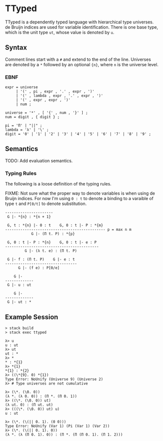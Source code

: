 
# TTyped

TTyped is a dependently typed language with hierarchical type universes. de Bruijn
indices are used for variable identification. There is one base type, which is
the unit type `ut`, whose value is denoted by `u`.

## Syntax

Comment lines start with a `#` and extend to the end of the line. Universes are
denoted by a `*` followed by an optional `{n}`, where `n` is the universe level.

### EBNF

```
expr = universe
     | '(' , pi , expr , '.' , expr , ')'
     | '(' , lambda , expr , '.' , expr , ')'
     | '(' , expr , expr , ')'
     | num ;

universe = '*' , [ '{' , num , '}' ] ;
num = digit , { digit } ;

pi = 'Π' | "||" ;
lambda = 'λ' | '\' ;
digit = '0' | '1' | '2' | '3' | '4' | '5' | '6' | '7' | '8' | '9' ;
```

## Semantics

TODO: Add evaluation semantics.

### Typing Rules

The following is a loose definition of the typing rules.

FIXME: Not sure what the proper way to denote variables is when using de Bruijn
indices. For now I'm using `0 : t` to denote a binding to a varaible of type `t`
and `P[0/t]` to denote substitution.

```
----------------------
 G |- *{n} : *{n + 1}

 G, t : *{n} |- 0 : t    G, 0 : t |- P : *{m}
---------------------------------------------- p = max n m
            G |- (Π t. P) : *{p}

 G, 0 : t |- P : *{n}    G, 0 : t |- e : P
-------------------------------------------
         G |- (λ t. e) : (Π t. P)

 G |- f : (Π t. P)    G |- e : t
---------------------------------
      G |- (f e) : P[0/e]

    G |-
-------------
 G |- u : ut

    G |-
-------------
 G |- ut : *
```

## Example Session

```
> stack build
> stack exec ttyped

λ> u
u : ut
λ> ut
ut : *
λ> *
* : *{1}
λ> *{1}
*{1} : *{2}
λ> ((\*{9}. 0) *{1})
Type Error: NoUnify (Universe 9) (Universe 2)
λ> # Type universes are not cumulative

λ> (\*. (\0. 0))
(λ *. (λ 0. 0)) : (Π *. (Π 0. 1))
λ> ((\*. (\0. 0)) ut)
(λ ut. 0) : (Π ut. ut)
λ> (((\*. (\0. 0)) ut) u)
u : ut

λ> (\*. (\(|| 0. 1). (0 0)))
Type Error: NoUnify (Var 1) (Pi (Var 1) (Var 2))
λ> (\*. (\(|| 0. 1). 0))
(λ *. (λ (Π 0. 1). 0)) : (Π *. (Π (Π 0. 1). (Π 1. 2)))
```
